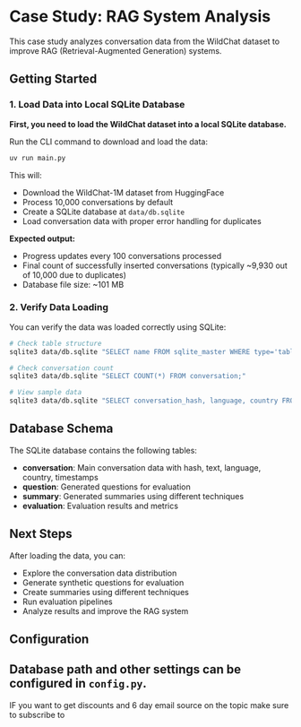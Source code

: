 # Case Study: RAG System Analysis

This case study analyzes conversation data from the WildChat dataset to improve RAG (Retrieval-Augmented Generation) systems.

## Getting Started

### 1. Load Data into Local SQLite Database

**First, you need to load the WildChat dataset into a local SQLite database.**

Run the CLI command to download and load the data:

```bash
uv run main.py
```

This will:
- Download the WildChat-1M dataset from HuggingFace
- Process 10,000 conversations by default
- Create a SQLite database at `data/db.sqlite`
- Load conversation data with proper error handling for duplicates

**Expected output:**
- Progress updates every 100 conversations processed
- Final count of successfully inserted conversations (typically ~9,930 out of 10,000 due to duplicates)
- Database file size: ~101 MB

### 2. Verify Data Loading

You can verify the data was loaded correctly using SQLite:

```bash
# Check table structure
sqlite3 data/db.sqlite "SELECT name FROM sqlite_master WHERE type='table';"

# Check conversation count
sqlite3 data/db.sqlite "SELECT COUNT(*) FROM conversation;"

# View sample data
sqlite3 data/db.sqlite "SELECT conversation_hash, language, country FROM conversation LIMIT 5;"
```

## Database Schema

The SQLite database contains the following tables:

- **conversation**: Main conversation data with hash, text, language, country, timestamps
- **question**: Generated questions for evaluation
- **summary**: Generated summaries using different techniques  
- **evaluation**: Evaluation results and metrics

## Next Steps

After loading the data, you can:
- Explore the conversation data distribution
- Generate synthetic questions for evaluation
- Create summaries using different techniques
- Run evaluation pipelines
- Analyze results and improve the RAG system

## Configuration

Database path and other settings can be configured in `config.py`. 
---

IF you want to get discounts and 6 day email source on the topic make sure to subscribe to

<script async data-uid="010fd9b52b" src="https://fivesixseven.kit.com/010fd9b52b/index.js"></script>

